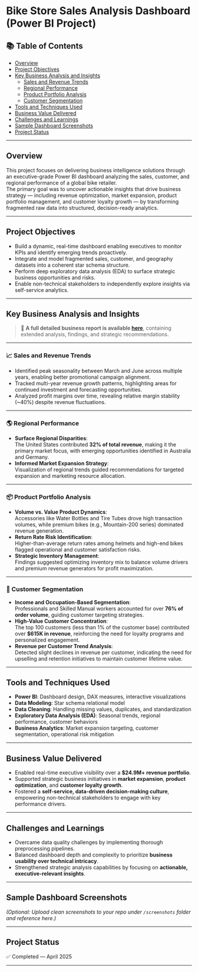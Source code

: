 # Bike Store Sales Analysis Dashboard (Power BI Project)

## 📚 Table of Contents
- [Overview](#overview)
- [Project Objectives](#project-objectives)
- [Key Business Analysis and Insights](#key-business-analysis-and-insights)
  - [Sales and Revenue Trends](#sales-and-revenue-trends)
  - [Regional Performance](#regional-performance)
  - [Product Portfolio Analysis](#product-portfolio-analysis)
  - [Customer Segmentation](#customer-segmentation)
- [Tools and Techniques Used](#tools-and-techniques-used)
- [Business Value Delivered](#business-value-delivered)
- [Challenges and Learnings](#challenges-and-learnings)
- [Sample Dashboard Screenshots](#sample-dashboard-screenshots)
- [Project Status](#project-status)

---

## Overview
This project focuses on delivering business intelligence solutions through an executive-grade Power BI dashboard analyzing the sales, customer, and regional performance of a global bike retailer.  
The primary goal was to uncover actionable insights that drive business strategy — including revenue optimization, market expansion, product portfolio management, and customer loyalty growth — by transforming fragmented raw data into structured, decision-ready analytics.

---

## Project Objectives
- Build a dynamic, real-time dashboard enabling executives to monitor KPIs and identify emerging trends proactively.
- Integrate and model fragmented sales, customer, and geography datasets into a coherent star schema structure.
- Perform deep exploratory data analysis (EDA) to surface strategic business opportunities and risks.
- Enable non-technical stakeholders to independently explore insights via self-service analytics.

---

## Key Business Analysis and Insights

> 🔎 **A full detailed business report is available [here](INSERT-LINK-HERE)**, containing extended analysis, findings, and strategic recommendations.

---

### 📈 Sales and Revenue Trends
- Identified peak seasonality between March and June across multiple years, enabling better promotional campaign alignment.
- Tracked multi-year revenue growth patterns, highlighting areas for continued investment and forecasting opportunities.
- Analyzed profit margins over time, revealing relative margin stability (~40%) despite revenue fluctuations.

---

### 🌎 Regional Performance
- **Surface Regional Disparities**:  
  The United States contributed **32% of total revenue**, making it the primary market focus, with emerging opportunities identified in Australia and Germany.
- **Informed Market Expansion Strategy**:  
  Visualization of regional trends guided recommendations for targeted expansion and marketing resource allocation.

---

### 📦 Product Portfolio Analysis
- **Volume vs. Value Product Dynamics**:  
  Accessories like Water Bottles and Tire Tubes drove high transaction volumes, while premium bikes (e.g., Mountain-200 series) dominated revenue generation.
- **Return Rate Risk Identification**:  
  Higher-than-average return rates among helmets and high-end bikes flagged operational and customer satisfaction risks.
- **Strategic Inventory Management**:  
  Findings suggested optimizing inventory mix to balance volume drivers and premium revenue generators for profit maximization.

---

### 👥 Customer Segmentation
- **Income and Occupation-Based Segmentation**:  
  Professionals and Skilled Manual workers accounted for over **76% of order volume**, guiding customer targeting strategies.
- **High-Value Customer Concentration**:  
  The top 100 customers (less than 1% of the customer base) contributed over **$615K in revenue**, reinforcing the need for loyalty programs and personalized engagement.
- **Revenue per Customer Trend Analysis**:  
  Detected slight declines in revenue per customer, indicating the need for upselling and retention initiatives to maintain customer lifetime value.

---

## Tools and Techniques Used
- **Power BI**: Dashboard design, DAX measures, interactive visualizations
- **Data Modeling**: Star schema relational model
- **Data Cleaning**: Handling missing values, duplicates, and standardization
- **Exploratory Data Analysis (EDA)**: Seasonal trends, regional performance, customer behaviors
- **Business Analytics**: Market expansion targeting, customer segmentation, operational risk mitigation

---

## Business Value Delivered
- Enabled real-time executive visibility over a **$24.9M+ revenue portfolio**.
- Supported strategic business initiatives in **market expansion**, **product optimization**, and **customer loyalty growth**.
- Fostered a **self-service, data-driven decision-making culture**, empowering non-technical stakeholders to engage with key performance drivers.

---

## Challenges and Learnings
- Overcame data quality challenges by implementing thorough preprocessing pipelines.
- Balanced dashboard depth and complexity to prioritize **business usability over technical intricacy**.
- Strengthened strategic analysis capabilities by focusing on **actionable, executive-relevant insights**.

---

## Sample Dashboard Screenshots
*(Optional: Upload clean screenshots to your repo under `/screenshots` folder and reference here.)*

---

## Project Status
✅ Completed — April 2025

---
